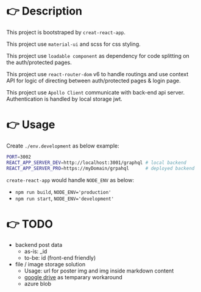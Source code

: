 

# 👉 Description

This project is bootstraped by `creat-react-app`.

This project use `material-ui` and scss for css styling. 

This project use `loadable component` as dependency for code splitting on the auth/protected pages.

This project use `react-router-dom` v6 to handle routings and use context API for logic of directing between auth/protected pages & login page.

This project use `Apollo Client` communicate with back-end api server. Authentication is handled by local storage jwt.


# 👉 Usage
Create `./env.development` as below example: 
```bash
PORT=3002
REACT_APP_SERVER_DEV=http://localhost:3001/graphql # local backend
REACT_APP_SERVER_PRO=https://myDomain/grpahql      # deployed backend
```
`create-react-app` would handle `NODE_ENV` as below:
- `npm run build`, `NODE_ENV='production'`
- `npm run start`, `NODE_ENV='development'`

# 👉 TODO
- backend post data
  - as-is: _id
  - to-be: id   (front-end friendly)
- file / image storage solution
  - Usage: url for poster img and img inside markdown content
  - [google drive](https://stackoverflow.com/a/60168351/16124226) as temparary workaround
  - azure blob
